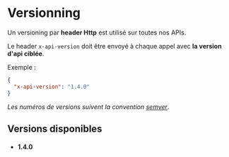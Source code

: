 # Versionning

Un versioning par **header Http** est utilisé sur toutes nos APIs.

Le header `x-api-version` doit être envoyé à chaque appel avec **la version d'api ciblée**.

Exemple :
```json
{
  "x-api-version": "1.4.0"
}
```

*Les numéros de versions suivent la convention [semver](https://semver.org/)*.

## Versions disponibles

- #### **1.4.0** 

